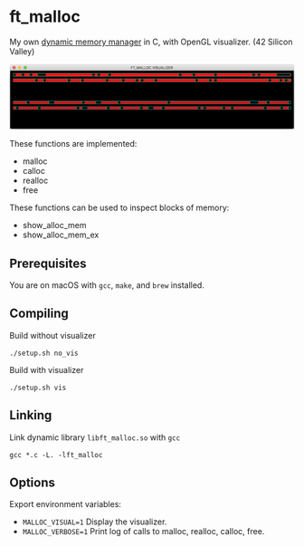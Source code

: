 # ft_malloc
My own [dynamic memory manager](https://en.wikipedia.org/wiki/C_dynamic_memory_allocation) in C, with OpenGL visualizer. (42 Silicon Valley)

![visualizer](https://github.com/ashih42/ft_malloc/blob/master/Screenshots/visualizer.png)

These functions are implemented:
* malloc
* calloc
* realloc
* free

These functions can be used to inspect blocks of memory:
* show_alloc_mem
* show_alloc_mem_ex

## Prerequisites

You are on macOS with `gcc`, `make`, and `brew` installed.

## Compiling

Build without visualizer

```
./setup.sh no_vis
```

Build with visualizer

```
./setup.sh vis
```

## Linking

Link dynamic library `libft_malloc.so` with `gcc`
```
gcc *.c -L. -lft_malloc
```

## Options

Export environment variables:
* `MALLOC_VISUAL=1` Display the visualizer.
* `MALLOC_VERBOSE=1` Print log of calls to malloc, realloc, calloc, free.

